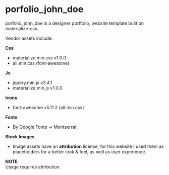 # porfolio_john_doe

porfolio_john_doe is a designer portfolio, website template built on materialize-css.

Vendor assets include: <br>

**Css**
* materialize.min.css v1.0.0
* all.min.css (font-awesome)

**Js**
* jquery.min.js v3.4.1
* materialize.min.js v1.0.0

**Icons**
* font-awesome v5.11.2 (all.min.css)

**Fonts**
* By Google Fonts -> Montserrat

**Stock Images** <br>
* Image assets have an <b>attribution</b> license, for this website I used them as placeholders for a 
better look & feel, as well as user experience.

<b>NOTE</b> <br>
Usage requires attribution.
